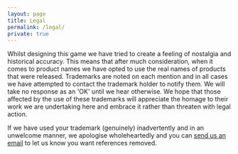 ```yaml
---
layout: page
title: Legal
permalink: /legal/
private: true
---
```


Whilst designing this game we have tried to create a feeling of nostalgia and historical accuracy. This means that after much consideration, when it comes to product names we have opted to use the real names of products that were released. Trademarks are noted on each mention and in all cases we have attempted to contact the trademark holder to notify them. We will take no response as an 'OK' until we hear otherwise. We hope that those affected by the use of these trademarks will appreciate the homage to their work we are undertaking here and embrace it rather than threaten with legal action.

If we have used your trademark (genuinely) inadvertently and in an unwelcome manner, we apologise wholeheartedly and you can [send us an email](mailto:info@gregariousmammal.com) to let us know you want references removed.
